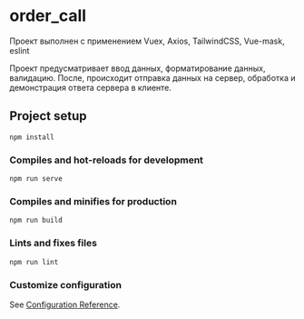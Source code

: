 # order_call
Проект выполнен с применением Vuex, Axios, TailwindCSS, Vue-mask, eslint

Проект предусматривает ввод данных, форматирование данных, валидацию. 
После, происходит отправка данных на сервер, обработка и демонстрация ответа сервера в клиенте.

## Project setup
```
npm install
```

### Compiles and hot-reloads for development
```
npm run serve
```

### Compiles and minifies for production
```
npm run build
```

### Lints and fixes files
```
npm run lint
```

### Customize configuration
See [Configuration Reference](https://cli.vuejs.org/config/).
